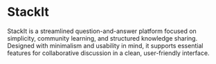 # StackIt
StackIt is a streamlined question-and-answer platform focused on simplicity, community learning, and structured knowledge sharing. Designed with minimalism and usability in mind, it supports essential features for collaborative discussion in a clean, user-friendly interface.
